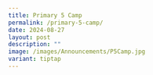 ```yaml
---
title: Primary 5 Camp
permalink: /primary-5-camp/
date: 2024-08-27
layout: post
description: ""
image: /images/Announcements/P5Camp.jpg
variant: tiptap
---
```

